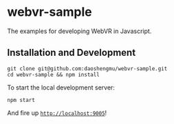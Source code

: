 # webvr-sample
The examples for developing WebVR in Javascript.

## Installation and Development

	git clone git@github.com:daoshengmu/webvr-sample.git
	cd webvr-sample && npm install

To start the local development server:

	npm start

And fire up [`http://localhost:9005`](http://localhost:9005)!